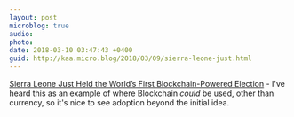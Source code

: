 ```yaml
---
layout: post
microblog: true
audio: 
photo: 
date: 2018-03-10 03:47:43 +0400
guid: http://kaa.micro.blog/2018/03/09/sierra-leone-just.html
---
```

[Sierra Leone Just Held the World’s First Blockchain-Powered Election](https://futurism.com/sierra-leone-worlds-first-blockchain-powered-election/) - I've heard this as an example of where Blockchain _could_ be used, other than currency, so it's nice to see adoption beyond the initial idea.
